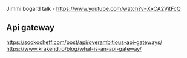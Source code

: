 Jimmi bogard talk - https://www.youtube.com/watch?v=XxCA2VitFcQ

## Api gateway
https://sookocheff.com/post/api/overambitious-api-gateways/
https://www.krakend.io/blog/what-is-an-api-gateway/
